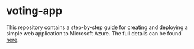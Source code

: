 # voting-app

This repository contains a step-by-step guide for creating and deploying a simple web application to Microsoft Azure. The full details can be found [here](https://jpoon.github.io/voting-app/).
